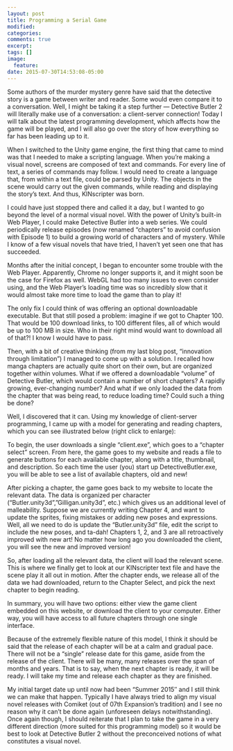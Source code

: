```yaml
---
layout: post
title: Programming a Serial Game
modified:
categories:
comments: true
excerpt:
tags: []
image:
  feature:
date: 2015-07-30T14:53:08-05:00
---
```


Some authors of the murder mystery genre have said that the detective story is a game between writer and reader. Some would even compare it to a conversation. Well, I might be taking it a step further — Detective Butler 2 will literally make use of a conversation: a client-server connection! Today I will talk about the latest programming development, which affects how the game will be played, and I will also go over the story of how everything so far has been leading up to it.

When I switched to the Unity game engine, the first thing that came to mind was that I needed to make a scripting language. When you’re making a visual novel, screens are composed of text and commands. For every line of text, a series of commands may follow. I would need to create a language that, from within a text file, could be parsed by Unity. The objects in the scene would carry out the given commands, while reading and displaying the story’s text. And thus, KINscripter was born.

I could have just stopped there and called it a day, but I wanted to go beyond the level of a normal visual novel. With the power of Unity’s built-in Web Player, I could make Detective Butler into a web series. We could periodically release episodes (now renamed “chapters” to avoid confusion with Episode 1) to build a growing world of characters and of mystery. While I know of a few visual novels that have tried, I haven’t yet seen one that has succeeded.

Months after the initial concept, I began to encounter some trouble with the Web Player. Apparently, Chrome no longer supports it, and it might soon be the case for Firefox as well. WebGL had too many issues to even consider using, and the Web Player’s loading time was so incredibly slow that it would almost take more time to load the game than to play it!

The only fix I could think of was offering an optional downloadable executable. But that still posed a problem: imagine if we got to Chapter 100. That would be 100 download links, to 100 different files, all of which would be up to 100 MB in size. Who in their right mind would want to download all of that?! I know I would have to pass.

Then, with a bit of creative thinking (from my last blog post, “innovation through limitation”) I managed to come up with a solution. I recalled how manga chapters are actually quite short on their own, but are organized together within volumes. What if we offered a downloadable “volume” of Detective Butler, which would contain a number of short chapters? A rapidly growing, ever-changing number? And what if we only loaded the data from the chapter that was being read, to reduce loading time? Could such a thing be done?

Well, I discovered that it can. Using my knowledge of client-server programming, I came up with a model for generating and reading chapters, which you can see illustrated below (right click to enlarge):

To begin, the user downloads a single “client.exe”, which goes to a “chapter select” screen. From here, the game goes to my website and reads a file to generate buttons for each available chapter, along with a title, thumbnail, and description. So each time the user (you) start up DetectiveButler.exe, you will be able to see a list of available chapters, old and new!

After picking a chapter, the game goes back to my website to locate the relevant data. The data is organized per character (“Butler.unity3d”,”Gilligan.unity3d”, etc.) which gives us an additional level of malleability. Suppose we are currently writing Chapter 4, and want to update the sprites, fixing mistakes or adding new poses and expressions. Well, all we need to do is update the “Butler.unity3d” file, edit the script to include the new poses, and ta-dah! Chapters 1, 2, and 3 are all retroactively improved with new art! No matter how long ago you downloaded the client, you will see the new and improved version!

So, after loading all the relevant data, the client will load the relevant scene. This is where we finally get to look at our KINscripter text file and have the scene play it all out in motion. After the chapter ends, we release all of the data we had downloaded, return to the Chapter Select, and pick the next chapter to begin reading.

In summary, you will have two options: either view the game client embedded on this website, or download the client to your computer. Either way, you will have access to all future chapters through one single interface.

Because of the extremely flexible nature of this model, I think it should be said that the release of each chapter will be at a calm and gradual pace. There will not be a “single” release date for this game, aside from the release of the client. There will be many, many releases over the span of months and years. That is to say, when the next chapter is ready, it will be ready. I will take my time and release each chapter as they are finished.

My initial target date up until now had been “Summer 2015″ and I still think we can make that happen. Typically I have always tried to align my visual novel releases with Comiket (out of 07th Expansion’s tradition) and I see no reason why it can’t be done again (unforeseen delays notwithstanding). Once again though, I should reiterate that I plan to take the game in a very different direction (more suited for this programming model) so it would be best to look at Detective Butler 2 without the preconceived notions of what constitutes a visual novel.
